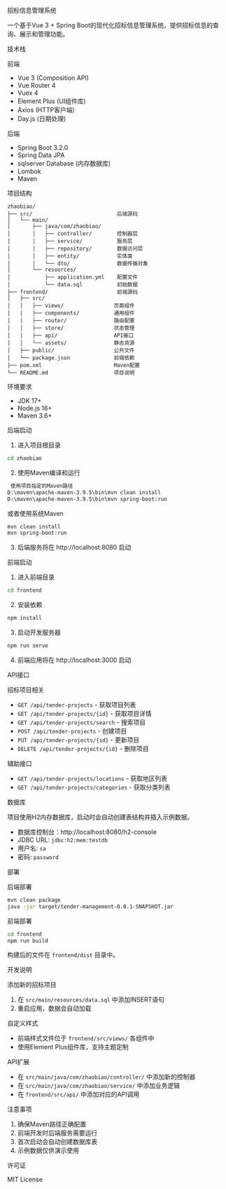  招标信息管理系统

一个基于Vue 3 + Spring Boot的现代化招标信息管理系统，提供招标信息的查询、展示和管理功能。

 技术栈

前端
- Vue 3 (Composition API)
- Vue Router 4
- Vuex 4
- Element Plus (UI组件库)
- Axios (HTTP客户端)
- Day.js (日期处理)

 后端
- Spring Boot 3.2.0
- Spring Data JPA
- sqlserver Database (内存数据库)
- Lombok
- Maven

 项目结构

```
zhaobiao/
├── src/                           后端源码
│   └── main/
│       ├── java/com/zhaobiao/
│       │   ├── controller/        控制器层
│       │   ├── service/           服务层
│       │   ├── repository/        数据访问层
│       │   ├── entity/            实体类
│       │   └── dto/               数据传输对象
│       └── resources/
│           ├── application.yml    配置文件
│           └── data.sql           初始数据
├── frontend/                      前端源码
│   ├── src/
│   │   ├── views/                页面组件
│   │   ├── components/           通用组件
│   │   ├── router/               路由配置
│   │   ├── store/                状态管理
│   │   ├── api/                  API接口
│   │   └── assets/               静态资源
│   ├── public/                   公共文件
│   └── package.json              前端依赖
├── pom.xml                       Maven配置
└── README.md                     项目说明
```


 

 环境要求
- JDK 17+
- Node.js 16+
- Maven 3.6+

 后端启动

1. 进入项目根目录
```bash
cd zhaobiao
```

2. 使用Maven编译和运行
```bash
 使用项目指定的Maven路径
D:\maven\apache-maven-3.9.5\bin\mvn clean install
D:\maven\apache-maven-3.9.5\bin\mvn spring-boot:run
```

或者使用系统Maven
```bash
mvn clean install
mvn spring-boot:run
```

3. 后端服务将在 http://localhost:8080 启动

 前端启动

1. 进入前端目录
```bash
cd frontend
```

2. 安装依赖
```bash
npm install
```

3. 启动开发服务器
```bash
npm run serve
```

4. 前端应用将在 http://localhost:3000 启动

 API接口

 招标项目相关
- `GET /api/tender-projects` - 获取项目列表
- `GET /api/tender-projects/{id}` - 获取项目详情
- `GET /api/tender-projects/search` - 搜索项目
- `POST /api/tender-projects` - 创建项目
- `PUT /api/tender-projects/{id}` - 更新项目
- `DELETE /api/tender-projects/{id}` - 删除项目

 辅助接口
- `GET /api/tender-projects/locations` - 获取地区列表
- `GET /api/tender-projects/categories` - 获取分类列表

 数据库

项目使用H2内存数据库，启动时会自动创建表结构并插入示例数据。

- 数据库控制台：http://localhost:8080/h2-console
- JDBC URL: `jdbc:h2:mem:testdb`
- 用户名: `sa`
- 密码: `password`

 部署

 后端部署
```bash
mvn clean package
java -jar target/tender-management-0.0.1-SNAPSHOT.jar
```

 前端部署
```bash
cd frontend
npm run build
```

构建后的文件在 `frontend/dist` 目录中。

 开发说明

 添加新的招标项目
1. 在 `src/main/resources/data.sql` 中添加INSERT语句
2. 重启应用，数据会自动加载

 自定义样式
- 前端样式文件位于 `frontend/src/views/` 各组件中
- 使用Element Plus组件库，支持主题定制

 API扩展
- 在 `src/main/java/com/zhaobiao/controller/` 中添加新的控制器
- 在 `src/main/java/com/zhaobiao/service/` 中添加业务逻辑
- 在 `frontend/src/api/` 中添加对应的API调用

 注意事项

1. 确保Maven路径正确配置
2. 前端开发时后端服务需要运行
3. 首次启动会自动创建数据库表
4. 示例数据仅供演示使用

 许可证

MIT License

